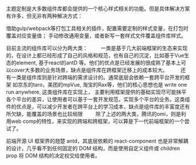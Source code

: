 <!-- https://juejin.cn/post/6844903582102192142 -->


主题定制是大多数组件库都会提供的一个核心样式相关的功能。但是具体解决方案有许多，但无非有两种解决方式：

借助gulp/webpack等打包工具相关的插件，配置需要定制的样式变量，在打包时覆盖对应变量值；
手动修改通用变量，或者新写一套样式文件覆盖组件库样式。


目前主流的组件库可以分为两大类：
        一类是基于几大前端框架的生态来实现的，在设计上都已经形成了自己的风格和规范，也有自己的沉淀，比如基于Vue生态的element, 基于react的antD 等。他们的优点是已经发展的很成熟了基本上可以cover大多数的业务场景，缺点是组件库在跨框架迁移上的成本较大。
        还有一类是组件库则是针对跨端的需求设计的。通常底层会依赖一套跨平台开发的框架 如京东的taro，美团的mpVue,  淘宝的Rax等，他们的核心思想也是 write one run anywhere,  这类组件库在实现上， 主要利用框架提供的基础实现尽可能抹平各个平台的差异，让使用者可以基于一套开发规范，实现多个平台的业务。这类组件的优点是，可以减少开发者在跨平台上的学习成本，缺点是组件库的丰富度还有所欠缺，能覆盖的场景也比较局限
        除了上述的两大类，腾讯的omi，则是利用web comp的特性，来实现的跨端和跨框架，可以算是下一代前端框架的一个尝试了。


<!-- https://juejin.cn/post/6844904158181474311 -->


前端开源 UI 框架界的翘楚 antd，其底层依赖的 react-component 也是非常解耦的设计，几乎看不到任何固定的 DOM 结构，而是使用自定义组件或 children prop 将 DOM 结构的决定权交给使用者。

<!-- https://juejin.cn/post/6844903505614880776 -->


<!-- https://juejin.cn/post/6844903847874265101 -->

<!-- https://juejin.cn/post/6844904068431740936 -->